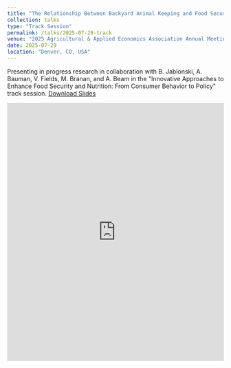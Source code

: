 ```yaml
---
title: "The Relationship Between Backyard Animal Keeping and Food Security Status in the United States"
collection: talks
type: "Track Session"
permalink: /talks/2025-07-29-track
venue: "2025 Agricultural & Applied Economics Association Annual Meeting"
date: 2025-07-29
location: "Denver, CO, USA"
---
```


Presenting in progress research in collaboration with B. Jablonski, A. Bauman, V. Fields, M. Branan, and A. Beam in the "Innovative Approaches to Enhance Food Security and Nutrition: From Consumer Behavior to Policy" track session.
[Download Slides](http://alanhinds.github.io/files/AAEA_Backyard_to_Plate_Slides.pdf)

<iframe src="https://docs.google.com/viewer?url=http://alanhinds.github.io/files/AAEA_Backyard_to_Plate_Slides.pdf
&embedded=true" style="width:100%; height:600px;" frameborder="0"></iframe>